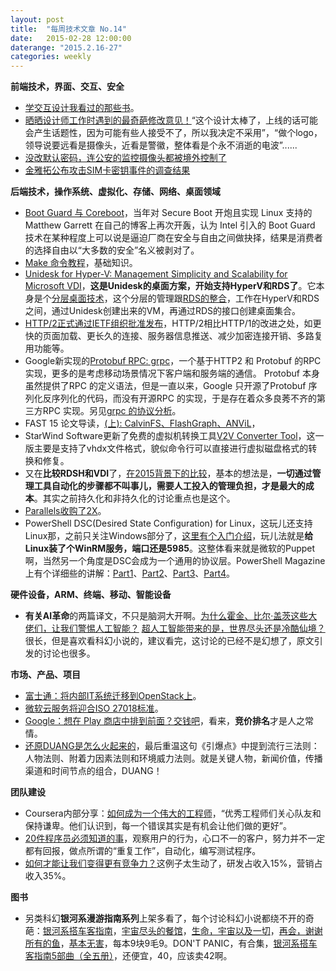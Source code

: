 ```yaml
---
layout: post
title:  "每周技术文章 No.14"
date:   2015-02-28 12:00:00
daterange: "2015.2.16-27"
categories: weekly
---
```

**前端技术，界面、交互、安全**

* [学交互设计我看过的那些书](http://www.woshipm.com/ucd/139018.html)。
* [晒晒设计师工作时遇到的最奇葩修改意见！](http://www.uisdc.com/hateful-design-amendments)“这个设计太棒了，上线的话可能会产生话题性，因为可能有些人接受不了，所以我决定不采用”，“做个logo，领导说要远看是摄像头，近看是警徽，整体看是个永不消逝的电波”......
* [没改默认密码，连公安的监控摄像头都被境外控制了](http://www.leiphone.com/news/201502/ApnVd4HanG8y3oaE.html)
* [金雅拓公布攻击SIM卡密钥事件的调查结果](http://security.zdnet.com.cn/security_zone/2015/0227/3046963.shtml)

**后端技术，操作系统、虚拟化、存储、网络、桌面领域**

* [Boot Guard 与 Coreboot](https://linuxtoy.org/archives/reading-boot-guard-and-coreboot.html)，当年对 Secure Boot 开炮且实现 Linux 支持的 Matthew Garrett 在自己的博客上再次开轰，认为 Intel 引入的 Boot Guard 技术在某种程度上可以说是逼迫厂商在安全与自由之间做抉择，结果是消费者的选择自由以“大多数的安全”名义被剥对了。
* [Make 命令教程](http://www.ruanyifeng.com/blog/2015/02/make.html)，基础知识。
* [Unidesk for Hyper-V: Management Simplicity and Scalability for Microsoft VDI](http://www.unidesk.com/software/unidesk-hyper-v-management-simplicity-scalability-microsoft-vdi)，**这是Unidesk的桌面方案，开始支持HyperV和RDS了**。它本身是个[分层桌面技术](http://www.unidesk.com/product/technology)，这个分层的管理跟[RDS的整合](http://get.unidesk.com/hs-fs/hub/339507/file-2025985891-pdf/5-Reasons-VDI-Hyper-V-RDS-Poised-for-Takeoff.pdf)，工作在HyperV和RDS之间，通过Unidesk创建出来的VM，再通过RDS的接口创建桌面集合。
* [HTTP/2正式通过IETF组织批准发布](http://www.infoq.com/cn/news/2015/02/http2-ietf-approve-publish)，HTTP/2相比HTTP/1的改进之处，如更快的页面加载、更长久的连接、服务器信息推送、减少加密连接开销、多路复用功能等。
* Google新实现的[Protobuf RPC: grpc](http://www.dongliu.net/post/622450)，一个基于HTTP2 和 Protobuf 的RPC 实现，更多的是考虑移动场景情况下客户端和服务端的通信。 Protobuf 本身虽然提供了RPC 的定义语法，但是一直以来，Google 只开源了Protobuf 序列化反序列化的代码，而没有开源RPC 的实现，于是存在着众多良莠不齐的第三方RPC 实现。另见[grpc 的协议分析](http://www.dongliu.net/post/622451)。
* FAST 15 论文导读，[(上): CalvinFS、FlashGraph、ANViL](http://www.wzxue.com/fast-15-1/)，
* StarWind Software更新了免费的虚拟机转换工具[V2V Converter Tool](http://vmblog.com/archive/2015/02/25/starwind-software-updates-free-v2v-converter-tool-download-now.aspx#.VPAuy_noS-U)，这一版主要是支持了vhdx文件格式，貌似命令行可以直接进行虚拟磁盘格式的转换和修复。
* 又在**比较RDSH和VDI**了，[在2015背景下的比较](http://www.brianmadden.com/blogs/brianmadden/archive/2015/02/25/rdsh-versus-vdi-2015-edition.aspx)，基本的想法是，**一切通过管理工具自动化的步骤都不叫事儿，需要人工投入的管理负担，才是最大的成本**。其实之前持久化和非持久化的讨论重点也是这个。
* [Parallels收购了2X](http://www.brianmadden.com/blogs/brianmadden/archive/2015/02/26/parallels-buys-2x-software.aspx)。
* PowerShell DSC(Desired State Configuration) for Linux，这玩儿还支持Linux那，之前只关注Windows部分了，[这里有个入门介绍](http://blogs.technet.com/b/privatecloud/archive/2014/05/19/powershell-dsc-for-linux-step-by-step.aspx)，玩儿法就是**给Linux装了个WinRM服务，端口还是5985**。这整体看来就是微软的Puppet啊，当然另一个角度是DSC会成为一个通用的协议层。PowerShell Magazine上有个详细些的讲解：[Part1](http://www.powershellmagazine.com/2015/02/23/working-with-powershell-dsc-for-linux-part-1/)、[Part2](http://www.powershellmagazine.com/2015/02/21/working-with-powershell-dsc-for-linux-part-2/)、[Part3](http://www.powershellmagazine.com/2015/02/25/working-with-powershell-dsc-for-linux-part-3/)、[Part4](http://www.powershellmagazine.com/2015/02/26/working-with-powershell-dsc-for-linux-part-4/)。

**硬件设备，ARM、终端、移动、智能设备**

* **有关AI革命**的两篇译文，不只是脑洞大开啊。[为什么霍金、比尔·盖茨这些大佬们，让我们警惕人工智能？](http://www.huxiu.com/article/108990/1.html) [超人工智能带来的是，世界尽头还是冷酷仙境？](http://www.huxiu.com/article/108994/1.html) 很长，但是喜欢看科幻小说的，建议看完，这讨论的已经不是幻想了，原文引发的讨论也很多。

**市场、产品、项目**

* [富士通：将内部IT系统迁移到OpenStack上](http://server.zdnet.com.cn/server/2015/0220/3046785.shtml)。
* [微软云服务将迎合ISO 27018标准](http://www.cnbeta.com/articles/371459.htm)。
* [Google：想在 Play 商店中排到前面？交钱吧](http://cn.engadget.com/2015/02/26/google-play-store-sponsored-apps/?ncid=rss_truncated)，看来，**竞价排名**才是人之常情。
* [还原DUANG是怎么火起来的](http://www.woshipm.com/operate/139358.html)，最后重温这句《引爆点》中提到流行三法则：人物法则、附着力因素法则和环境威力法则。就是关键人物，新闻价值，传播渠道和时间节点的组合，DUANG！

**团队建设**

* Coursera内部分享：[如何成为一个伟大的工程师](http://www.huxiu.com/article/108988/1.html)，“优秀工程师们关心队友和保持谦卑。他们认识到，每一个错误其实是有机会让他们做的更好”。
* [20件程序员必须知道的事](http://www.techug.com/20-things-programmer-should-know)，观察用户的行为，心口不一的客户，努力并不一定都有回报，做点所谓的“重复工作”，自动化，编写测试程序。
* [如何才能让我们变得更有竞争力？](http://mp.weixin.qq.com/s?__biz=MzA3NTM1MzE4Nw==&mid=202891026&idx=1&sn=7c73fe22ef2abf5d8448b993579e4787#rd)这例子太生动了，研发占收入15%，营销占收入35%。

**图书**

* 另类科幻**银河系漫游指南系列**上架多看了，每个讨论科幻小说都绕不开的奇葩：[银河系搭车客指南](http://www.duokan.com/book/85683)，[宇宙尽头的餐馆](http://www.duokan.com/book/85682)，[生命，宇宙以及一切](http://www.duokan.com/book/85705)，[再会，谢谢所有的鱼](http://www.duokan.com/book/85704)，[基本无害](http://www.duokan.com/book/85681)，每本9块9毛9。DON'T PANIC，有合集，[银河系搭车客指南5部曲（全五册）](http://www.duokan.com/book/85703)，还便宜，40，应该卖42啊。


